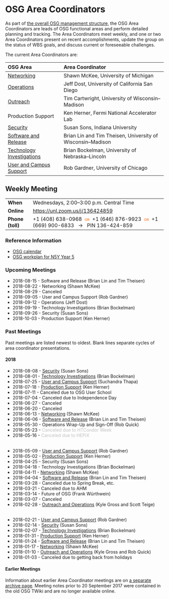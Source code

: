 # OSG Area Coordinators

As part of [the overall OSG management structure](index.md), the OSG Area Coordinators are leads of OSG functional areas
and perform detailed planning and tracking.  The Area Coordinators meet weekly, and one or two Area Coordinators present
on recent accomplishments, update the group on the status of WBS goals, and discuss current or foreseeable challenges.

The current Area Coordinators are:

| OSG Area | Area Coordinator |
| :------- | :--------------- |
| [Networking](https://opensciencegrid.org/networking/) | Shawn McKee, University of Michigan |
| [Operations](https://opensciencegrid.org/operations/) | Jeff Dost, University of California San Diego |
| [Outreach](https://opensciencegrid.org/outreach/) | Tim Cartwright, University of Wisconsin&ndash;Madison |
| Production Support | Ken Herner, Fermi National Accelerator Lab |
| [Security](https://opensciencegrid.org/security/) | Susan Sons, Indiana University |
| [Software and Release](https://opensciencegrid.org/technology/) | Brian Lin and Tim Theisen, University of Wisconsin&ndash;Madison |
| [Technology Investigations](https://opensciencegrid.org/technology/) | Brian Bockelman, University of Nebraska&ndash;Lincoln |
| [User and Campus Support](https://support.opensciencegrid.org/) | Rob Gardner, University of Chicago |


## Weekly Meeting

<table>
  <tr> <td><strong>When</strong></td> <td>Wednesdays, 2:00–3:00 p.m. Central Time</td> </tr>
  <tr> <td><strong>Online</strong></td> <td><a href="https://unl.zoom.us/j/136424859">https://unl.zoom.us/j/136424859</a></td> </tr>
  <tr>
    <td><strong>Phone (toll)</strong></td>
    <td>
      +1 (408) 638-0968
      <span style="color: #F60; font-variant: small-caps; padding: 0 0.5ex;">or</span>
      +1 (646) 876-9923
      <span style="color: #F60; font-variant: small-caps; padding: 0 0.5ex;">or</span>
      +1 (669) 900-6833
      <span style="padding: 0 1ex;">&rarr;</span>
      PIN 136-424-859
    </td>
  </tr>
</table>


### Reference Information

- [OSG calendar](https://indico.fnal.gov/categoryDisplay.py?categId=86)
- [OSG workplan for N5Y Year 5](https://osg-docdb.opensciencegrid.org:440/cgi-bin/ShowDocument?docid=1232)


### Upcoming Meetings

- 2018-08-15 - Software and Release (Brian Lin and Tim Theisen)
- 2018-08-22 - Networking (Shawn McKee)
- 2018-08-29 - Canceled
- 2018-09-05 - User and Campus Support (Rob Gardner)
- 2018-09-12 - Operations (Jeff Dost)
- 2018-09-19 - Technology Investigations (Brian Bockelman)
- 2018-09-26 - Security (Susan Sons)
- 2018-10-03 - Production Support (Ken Herner)

### Past Meetings

Past meetings are listed newest to oldest.  Blank lines separate cycles of area coordinator presentations.

#### 2018

- 2018-08-08 - [Security](https://drive.google.com/file/d/16jJstzegvnQqh-4zoJI-GsnBT6jguToT/view?usp=sharing) (Susan Sons)
- 2018-08-01 - [Technology Investigations](https://drive.google.com/open?id=1L6ZWEbnE_gzi8upraXG7-HBsZ3mV6Ksm) (Brian Bockelman)
- 2018-07-25 - [User and Campus Support](https://docs.google.com/presentation/d/1eDq8b5T_v9YVHJ_y6y5zXOgOjI_mlMUPDAFUN-WpWgs/view) (Suchandra Thapa)
- 2018-07-18 - [Production Support](https://drive.google.com/file/d/1Ehh_1uWpjxxVhvEU3feMr9aTzFgsWoWJ/view) (Ken Herner)
- 2018-07-11 - Canceled due to OSG User School
- 2018-07-04 - Canceled due to Independence Day
- 2018-06-27 - Canceled
- 2018-06-20 - Canceled
- 2018-06-13 - [Networking](https://drive.google.com/open?id=1Ut9I4XIW-OlNC3gRsv2wj2ne_HIr9vOA) (Shawn McKee)
- 2018-06-06 - [Software and Release](https://docs.google.com/document/d/1flgOBN2IJ4j8FzftE4Za6tGD5JSp-XpErdrYj8OEYLk/edit?usp=sharing) (Brian Lin and Tim Theisen)
- 2018-05-30 - Operations Wrap-Up and Sign-Off (Rob Quick)
- 2018-05-23 - <span style="color: silver;">Canceled due to HTCondor Week</span>
- 2018-05-16 - <span style="color: silver;">Canceled due to HEPiX</span>

<div style="height: 0.5ex"></div>

- 2018-05-09 - [User and Campus Support](https://docs.google.com/presentation/d/1WJ0cu3a-Ni0jiWnjTDnUC7T90URzNuCy-saORd93NmI/edit?usp=sharing) (Rob Gardner)
- 2018-05-02 - [Production Support](https://drive.google.com/file/d/1vwacMzpxI6U1LEt6yJgdY6X04to9fnPo/view) (Ken Herner)
- 2018-04-25 - Security (Susan Sons)
- 2018-04-18 - Technology Investigations (Brian Bockelman)
- 2018-04-11 - [Networking](https://drive.google.com/file/d/1nFGASJubvOVkGmfjVoryRImQTXjcnHtn/view) (Shawn McKee)
- 2018-04-04 - [Software and Release](https://docs.google.com/document/d/16ENmHa2IUwCxXOZ7tddPF3D4nxJjcCgkRA7pv7Z2SvU/edit?usp=sharing) (Brian Lin and Tim Theisen)
- 2018-03-28 - Canceled due to Spring Break, etc.
- 2018-03-21 - Canceled due to AHM
- 2018-03-14 - Future of OSG (Frank Würthwein)
- 2018-03-07 - Canceled
- 2018-02-28 - [Outreach and Operations](https://github.com/opensciencegrid/operations/blob/master/docs/ac-27-2-2018.md) (Kyle Gross and Scott Teige)

<div style="height: 0.5ex"></div>

- 2018-02-21 - [User and Campus Support](https://docs.google.com/presentation/d/1xMoqFaoRMPzWsQ4X9PaGEEU_OeuYDhlMxv9NoVcgm8s/edit) (Rob Gardner)
- 2018-02-14 - [Security](https://slides.com/hedgemage/osg-ac-14feb2018) (Susan Sons)
- 2018-02-07 - [Technology Investigations](https://drive.google.com/open?id=17jk7qv7HBDzQQr0EFZ63irH4vNaenBu9) (Brian Bockelman)
- 2018-01-31 - [Production Support](https://drive.google.com/open?id=12vTI4aP2tMctlKUk6YatduqOMWmzNSm5) (Ken Herner)
- 2018-01-24 - [Software and Release](https://docs.google.com/document/d/1-9aGA1a8Ygu-jR5ojj556ntLwP7n6ufjI_H3Cw-krv8/edit?usp=sharing) (Brian Lin and Tim Theisen)
- 2018-01-17 - [Networking](https://drive.google.com/open?id=1Vz99vppmMCRKVj9xupWRNVOxdlBAjRU7) (Shawn McKee)
- 2018-01-10 - [Outreach and Operations](https://github.com/opensciencegrid/operations/blob/master/docs/acops-10-Jan-2018.md) (Kyle Gross and Rob Quick)
- 2018-01-03 - Canceled due to getting back from holidays

#### Earlier Meetings

Information about earlier Area Coordinator meetings are on [a separate archive page](ac-meeting-archive).  Meeting notes
prior to 20 September 2017 were contained in the old OSG TWiki and are no longer available online.
